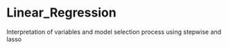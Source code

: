 # Linear_Regression
Interpretation of variables and model selection process using stepwise and lasso
